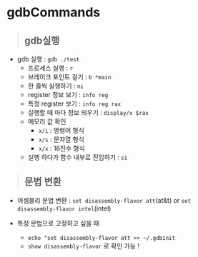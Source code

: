 # gdbCommands

> ## gdb실행

* gdb 실행 : `gdb ./test`
    * 프로세스 실행 : `r`
    * 브레이크 포인트 걸기 : `b *main`
    * 한 줄씩 실행하기 : `ni`
    * register 정보 보기 : `info reg`
    * 특정 register 보기 : `info reg rax`
    * 실행할 때 마다 정보 띄우기 : `display/x $rax`
    * 메모리 값 확인 
        * `x/i` : 명령어 형식 
        * `x/s` : 문자열 형식
        * `x/x` : 16진수 형식
    * 실행 하다가 함수 내부로 진입하기 : `si`


> ## 문법 변환 

* 어셈블리 문법 변환 : `set disassembly-flavor att`(at&t) or `set disassembly-flavor intel`(intel)

* 특정 문법으로 고정하고 싶을 때 
    * `echo "set disassembly-flavor att >> ~/.gdbinit`
    * `show disassembly-flavor` 로 확인 가능 ! 
